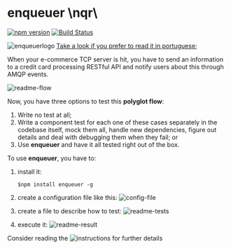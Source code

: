 # enqueuer \nqr\
[![npm version](https://badge.fury.io/js/enqueuer.svg)](https://badge.fury.io/js/enqueuer) [![Build Status](https://travis-ci.org/lopidio/enqueuer.svg?branch=develop)](https://travis-ci.org/lopidio/enqueuer)

![enqueuerlogo](https://github.com/lopidio/enqueuer/blob/develop/docs/images/fullLogo1.png "Enqueuer Logo")
[Take a look if you prefer to read it in portuguese](/README-PT_BR.md);

When your e-commerce TCP server is hit, you have to send an information to a credit card processing RESTful API and notify users about this through AMQP events.

![readme-flow](https://github.com/lopidio/enqueuer/blob/develop/docs/images/readme-flow.png "Flow")

Now, you have three options to test this **polyglot flow**:
1. Write no test at all;
2. Write a component test for each one of these cases separately in the codebase itself, mock them all, handle new dependencies, figure out details and deal with debugging them when they fail; or
3. Use **enqueuer** and have it all tested right out of the box.

To use **enqueuer**, you have to:

1. install it:

    ```$npm install enqueuer -g```
    
2. create a configuration file like this:
    ![config-file](https://github.com/lopidio/enqueuer/blob/develop/docs/images/readme-config.png "config-file.yml")

3. create a file to describe how to test:
    ![readme-tests](https://github.com/lopidio/enqueuer/blob/develop/docs/images/readme-test.png "testfile")

4. execute it:
    ![readme-result](https://github.com/lopidio/enqueuer/blob/develop/docs/images/readme-result.png "executing")
    
    
Consider reading the ![instructions](https://github.com/lopidio/enqueuer/tree/develop/docs/instructions "instructions") for further details